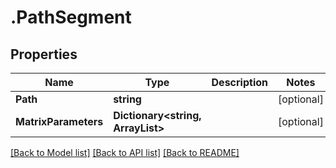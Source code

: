 # .PathSegment
## Properties

Name | Type | Description | Notes
------------ | ------------- | ------------- | -------------
**Path** | **string** |  | [optional] 
**MatrixParameters** | **Dictionary&lt;string, ArrayList&gt;** |  | [optional] 

[[Back to Model list]](../README.md#documentation-for-models) [[Back to API list]](../README.md#documentation-for-api-endpoints) [[Back to README]](../README.md)

